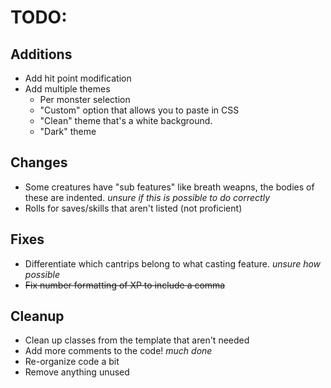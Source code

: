 # TODO:

## Additions
- Add hit point modification
- Add multiple themes
	- Per monster selection
	- "Custom" option that allows you to paste in CSS
	- "Clean" theme that's a white background.
	- "Dark" theme

## Changes
- Some creatures have "sub features" like breath weapns, the bodies of these are indented. *unsure if this is possible to do correctly*
- Rolls for saves/skills that aren't listed (not proficient)

## Fixes
- Differentiate which cantrips belong to what casting feature. *unsure how possible*
- ~~Fix number formatting of XP to include a comma~~

## Cleanup
- Clean up classes from the template that aren't needed
- Add more comments to the code! *much done*
- Re-organize code a bit
- Remove anything unused
